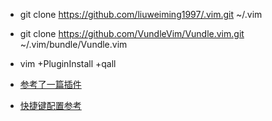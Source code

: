 
* git clone https://github.com/liuweiming1997/.vim.git ~/.vim
* git clone https://github.com/VundleVim/Vundle.vim.git ~/.vim/bundle/Vundle.vim
* vim +PluginInstall +qall



* [参考了一篇插件](https://www.jianshu.com/p/56385f4f95f5)
* [快捷键配置参考](https://blog.csdn.net/dark_tone/article/details/52856032)

